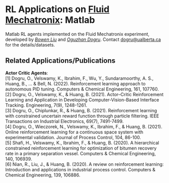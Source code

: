 # RL Applications on [Fluid Mechatronix](https://www.turbinetechnologies.com/Portals/0/pdfs/pumplab_tech_sheets/FluidMechatronix%20Sample.pdf): Matlab
Matlab RL agents implemented on the Fluid Mechatronix experiment, developed by [_Bowen Liu_](https://github.com/Bowen2000) and [_Oguzhan Dogru_](https://github.com/oguzhan-dogru). Contact <dogru@ualberta.ca> for the details/datasets.


## Related Applications/Publications
 **Actor Critic Agents**:<br/>
[1] Dogru, O., Velswamy, K., Ibrahim, F., Wu, Y., Sundaramoorthy, A. S., Huang, B., ... & Bell, N. (2022). Reinforcement learning approach to autonomous PID tuning. Computers & Chemical Engineering, 161, 107760.<br/>
[2] Dogru, O., Velswamy, K., & Huang, B. (2021). Actor–Critic Reinforcement Learning and Application in Developing Computer-Vision-Based Interface Tracking. Engineering, 7(9), 1248-1261.<br/>
[3] Dogru, O., Chiplunkar, R., & Huang, B. (2021). Reinforcement learning with constrained uncertain reward function through particle filtering. IEEE Transactions on Industrial Electronics, 69(7), 7491-7499.<br/>
[4] Dogru, O., Wieczorek, N., Velswamy, K., Ibrahim, F., & Huang, B. (2021). Online reinforcement learning for a continuous space system with experimental validation. Journal of Process Control, 104, 86-100.<br/>
[5] Shafi, H., Velswamy, K., Ibrahim, F., & Huang, B. (2020). A hierarchical constrained reinforcement learning for optimization of bitumen recovery rate in a primary separation vessel. Computers & Chemical Engineering, 140, 106939.<br/>
[6] Nian, R., Liu, J., & Huang, B. (2020). A review on reinforcement learning: Introduction and applications in industrial process control. Computers & Chemical Engineering, 139, 106886.
